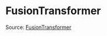 # FusionTransformer

Source: [FusionTransformer](../../../csrc/device_lower/analysis/fused_reduction.cpp#L270)
